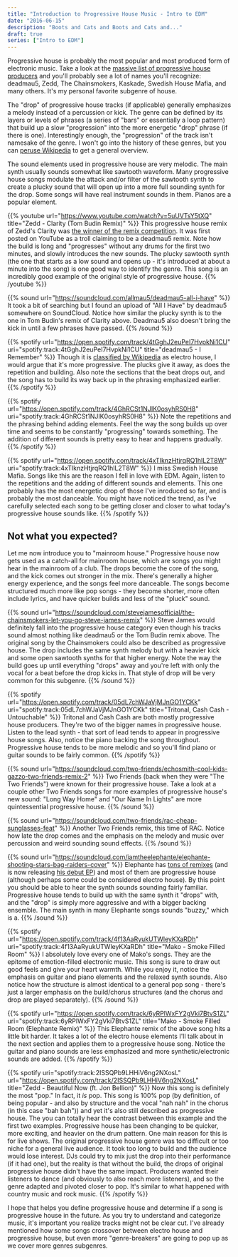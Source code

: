 ```yaml
---
title: "Introduction to Progressive House Music - Intro to EDM"
date: "2016-06-15"
description: "Boots and Cats and Boots and Cats and..."
draft: true
series: ["Intro to EDM"]
---
```


Progressive house is probably the most popular and most produced form of electronic music. Take a look at the [massive list of progressive house producers](https://en.wikipedia.org/wiki/List_of_progressive_house_artists) and you'll probably see a lot of names you'll recognize: deadmau5, Zedd, The Chainsmokers, Kaskade, Swedish House Mafia, and many others. It's my personal favorite subgenre of house.

The "drop" of progressive house tracks (if applicable) generally emphasizes a melody instead of a percussion or kick. The genre can be defined by its layers or levels of phrases (a series of "bars" or essentially a loop pattern) that build up a slow "progression" into the more energetic "drop" phrase (if there is one). Interestingly enough, the "progression" of the track isn't namesake of the genre. I won't go into the history of these genres, but you can [peruse Wikipedia](https://en.wikipedia.org/wiki/Progressive_house#Etymology) to get a general overview.

The sound elements used in progressive house are very melodic. The main synth usually sounds somewhat like sawtooth waveform. Many progressive house songs modulate the attack and/or filter of the sawtooth synth to create a plucky sound that will open up into a more full sounding synth for the drop. Some songs will have real instrument sounds in them. Pianos are a popular element.

{{% youtube url="https://www.youtube.com/watch?v=5uUVTsY5tXQ" title="Zedd - Clarity (Tom Budin Remix)" %}}
This progressive house remix of Zedd's Clarity was [the winner of the remix competition](https://www.facebook.com/Zedd/posts/533693530016090). It was first posted on YouTube as a troll claiming to be a deadmau5 remix. Note how the build is long and "progresses" without any drums for the first two minutes, and slowly introduces the new sounds. The plucky sawtooth synth (the one that starts as a low sound and opens up - it's introduced at about a minute into the song) is one good way to identify the genre. This song is an incredibly good example of the original style of progressive house.
{{% /youtube %}}

{{% sound url="https://soundcloud.com/allmau5/deadmau5-all-i-have" %}}
It took a bit of searching but I found an upload of "All I Have" by deadmau5 somewhere on SoundCloud. Notice how similar the plucky synth is to the one in Tom Budin's remix of Clarity above. Deadmau5 also doesn't bring the kick in until a few phrases have passed.
{{% /sound %}}

{{% spotify url="https://open.spotify.com/track/4tGghJ2euPeI7HvpkNi1CU" uri="spotify:track:4tGghJ2euPeI7HvpkNi1CU" title="deadmau5 - I Remember" %}}
Though it is [classified by Wikipedia](https://en.wikipedia.org/wiki/I_Remember_(deadmau5_and_Kaskade_song)) as electro house, I would argue that it's more progressive. The plucks give it away, as does the repetition and building. Also note the sections that the beat drops out, and the song has to build its way back up in the phrasing emphasized earlier.
{{% /spotify %}}

{{% spotify url="https://open.spotify.com/track/4GhRCSt1NJIK0osyhRS0H8" uri="spotify:track:4GhRCSt1NJIK0osyhRS0H8" %}}
Note the repetitions and the phrasing behind adding elements. Feel the way the song builds up over time and seems to be constantly "progressing" towards something. The addition of different sounds is pretty easy to hear and happens gradually.
{{% /spotify %}}

{{% spotify url="https://open.spotify.com/track/4xTIknzHtjrqRQ1hlL2T8W" uri="spotify:track:4xTIknzHtjrqRQ1hlL2T8W" %}}
I miss Swedish House Mafia. Songs like this are the reason I fell in love with EDM. Again, listen to the repetitions and the adding of different sounds and elements. This one probably has the most energetic drop of those I've inroduced so far, and is probably the most danceable. You might have noticed the trend, as I've carefully selected each song to be getting closer and closer to what today's progressive house sounds like.
{{% /spotify %}}

## Not what you expected?

Let me now introduce you to "mainroom house." Progressive house now gets used as a catch-all for mainroom house, which are songs you might hear in the mainroom of a club. The drops become the core of the song, and the kick comes out stronger in the mix. There's generally a higher energy experience, and the songs feel more danceable. The songs become structured much more like pop songs - they become shorter, more often include lyrics, and have quicker builds and less of the "pluck" sound.

{{% sound url="https://soundcloud.com/stevejamesofficial/the-chainsmokers-let-you-go-steve-james-remix" %}} Steve James would definitely fall into the progressive house category even though his tracks sound almost nothing like deadmau5 or the Tom Budin remix above. The original song by the Chainsmokers could also be described as progressive house. The drop includes the same synth melody but with a heavier kick and some open sawtooth synths for that higher energy. Note the way the build goes up until everything "drops" away and you're left with only the vocal for a beat before the drop kicks in. That style of drop will be very common for this subgenre.
{{% /sound %}}

{{% spotify url="https://open.spotify.com/track/05dL7chWJaVjMJnGO1YCKk" uri="spotify:track:05dL7chWJaVjMJnGO1YCKk" title="Tritonal, Cash Cash - Untouchable" %}}
Tritonal and Cash Cash are both mostly progressive house producers. They're two of the bigger names in progressive house. Listen to the lead synth - that sort of lead tends to appear in progressive house songs. Also, notice the piano backing the song throughout. Progressive house tends to be more melodic and so you'll find piano or guitar sounds to be fairly common.
{{% /spotify %}}

{{% sound url="https://soundcloud.com/two-friends/echosmith-cool-kids-gazzo-two-friends-remix-2" %}}
Two Friends (back when they were "The Two Friends") were known for their progressive house. Take a look at a couple other Two Friends songs for more examples of progressive house's new sound: "Long Way Home" and "Our Name In Lights" are more quintessential progressive house.
{{% /sound %}}

{{% sound url="https://soundcloud.com/two-friends/rac-cheap-sunglasses-feat" %}}
Another Two Friends remix, this time of RAC. Notice how late the drop comes and the emphasis on the melody and music over percussion and weird sounding sound effects.
{{% /sound %}}

{{% sound url="https://soundcloud.com/iamtheelephante/elephante-shooting-stars-bag-raiders-cover" %}}
Elephante has [tons of remixes](https://soundcloud.com/iamtheelephante/) (and is now releasing [his debut EP](https://soundcloud.com/iamtheelephante/sets/i-am-the-elephante)) and most of them are progressive house (although perhaps some could be considered electro house). By this point you should be able to hear the synth sounds sounding fairly familiar. Progressive house tends to build up with the same synth it "drops" with, and the "drop" is simply more aggressive and with a bigger backing ensemble. The main synth in many Elephante songs sounds "buzzy," which is a.
{{% /sound %}}

{{% spotify url="https://open.spotify.com/track/4f13AaRyukUTWleyKXaRDh" uri="spotify:track:4f13AaRyukUTWleyKXaRDh" title="Mako - Smoke Filled Room" %}}
I absolutely love every one of Mako's songs. They are the epitome of emotion-filled electronic music. This song is sure to draw out good feels and give your heart warmth. While you enjoy it, notice the emphasis on guitar and piano elements and the relaxed synth sounds. Also notice how the structure is almost identical to a general pop song - there's just a larger emphasis on the build/chorus structures (and the chorus and drop are played separately).
{{% /sound %}}

{{% spotify url="https://open.spotify.com/track/6yRPlWxFY2gVki7BtvS1ZL" uri="spotify:track:6yRPlWxFY2gVki7BtvS1ZL" title="Mako - Smoke Filled Room (Elephante Remix)" %}}
This Elephante remix of the above song hits a little bit harder. It takes a lot of the electro house elements I'll talk about in the next section and applies them to a progressive house song. Notice the guitar and piano sounds are less emphasized and more synthetic/electronic sounds are added.
{{% /spotify %}}

{{% spotify uri="spotify:track:2ISSQPb9LHHiV6ng2NXosL" url="https://open.spotify.com/track/2ISSQPb9LHHiV6ng2NXosL" title="Zedd - Beautiful Now (ft. Jon Bellion)" %}}
Now this song is definitely the most "pop." In fact, it *is* pop. This song is 100% pop (by definition, of being popular - and also by structure and the vocal "nah nah" in the chorus (in this case "bah bah")) and yet it's also still described as progressive house. The you can totally hear the contrast between this example and the first two examples. Progressive house has been changing to be quicker, more exciting, and heavier on the drum pattern. One main reason for this is for live shows. The original progressive house genre was too difficult or too niche for a general live audience. It took too long to build and the audience would lose interest. DJs could try to mix just the drop into their performance (if it had one), but the reality is that without the build, the drops of original progressive house didn't have the same impact. Producers wanted their listeners to dance (and obviously to also reach more listeners), and so the genre adapted and pivoted closer to pop. It's similar to what happened with country music and rock music.
{{% /spotify %}}

I hope that helps you define progressive house and determine if a song is progressive house in the future. As you try to understand and categorize music, it's important you realize tracks might not be clear cut. I've already mentioned how some songs crossover between electro house and progressive house, but even more "genre-breakers" are going to pop up as we cover more genres subgenres.